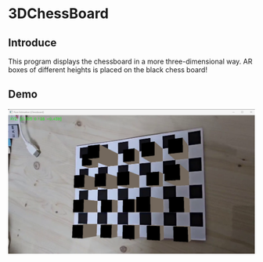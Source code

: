 # 3DChessBoard

## Introduce 
This program displays the chessboard in a more three-dimensional way. AR boxes of different heights is placed on the black chess board!
<br>

## Demo
![Alt text](image.png)
